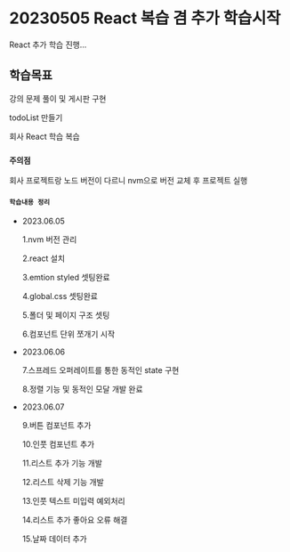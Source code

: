 # 20230505 React 복습 겸 추가 학습시작

React 추가 학습 진행...

## 학습목표

강의 문제 풀이 및 게시판 구현

todoList 만들기

회사 React 학습 복습

### `주의점`

회사 프로젝트랑 노드 버전이 다르니 nvm으로 버전 교체 후 프로젝트 실행

#### `학습내용 정리`

- 2023.06.05

  1.nvm 버전 관리

  2.react 설치

  3.emtion styled 셋팅완료

  4.global.css 셋팅완료

  5.폴더 및 페이지 구조 셋팅

  6.컴포넌트 단위 쪼개기 시작

- 2023.06.06

  7.스프레드 오퍼레이트를 통한 동적인 state 구현

  8.정렬 기능 및 동적인 모달 개발 완료

- 2023.06.07

  9.버튼 컴포넌트 추가

  10.인풋 컴포넌트 추가

  11.리스트 추가 기능 개발

  12.리스트 삭제 기능 개발

  13.인풋 텍스트 미입력 예외처리

  14.리스트 추가 좋아요 오류 해결

  15.날짜 데이터 추가